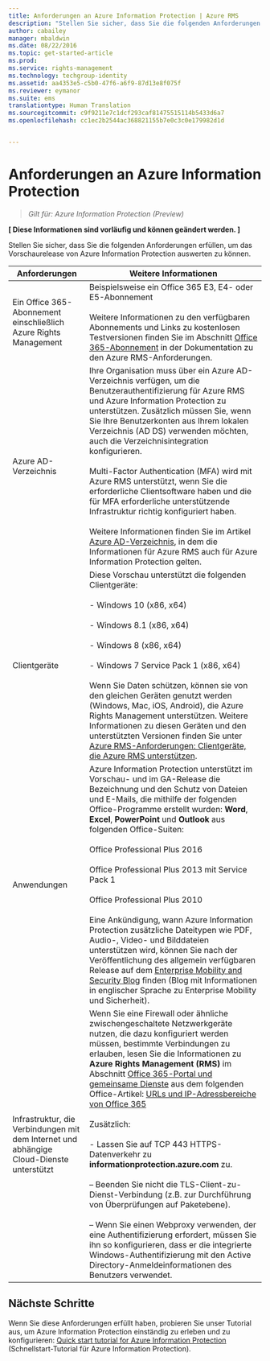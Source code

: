 ```yaml
---
title: Anforderungen an Azure Information Protection | Azure RMS
description: "Stellen Sie sicher, dass Sie die folgenden Anforderungen erfüllen, um das Vorschaurelease von Azure Information Protection auswerten zu können."
author: cabailey
manager: mbaldwin
ms.date: 08/22/2016
ms.topic: get-started-article
ms.prod: 
ms.service: rights-management
ms.technology: techgroup-identity
ms.assetid: aa4353e5-c5b0-47f6-a6f9-87d13e8f075f
ms.reviewer: eymanor
ms.suite: ems
translationtype: Human Translation
ms.sourcegitcommit: c9f9211e7c1dcf293caf81475515114b5433d6a7
ms.openlocfilehash: cc1ec2b2544ac368821155b7e0c3c0e179982d1d


---
```


# Anforderungen an Azure Information Protection

>*Gilt für: Azure Information Protection (Preview)*

**[ Diese Informationen sind vorläufig und können geändert werden. ]**

Stellen Sie sicher, dass Sie die folgenden Anforderungen erfüllen, um das Vorschaurelease von Azure Information Protection auswerten zu können. 

|Anforderungen|Weitere Informationen|
|---------------|--------------------|
|Ein Office 365-Abonnement einschließlich Azure Rights Management|Beispielsweise ein Office 365 E3, E4- oder E5-Abonnement<br /><br />Weitere Informationen zu den verfügbaren Abonnements und Links zu kostenlosen Testversionen finden Sie im Abschnitt [Office 365-Abonnement](../get-started/requirements-subscriptions.md#office-365-subscription) in der Dokumentation zu den Azure RMS-Anforderungen.|
|Azure AD-Verzeichnis|Ihre Organisation muss über ein Azure AD-Verzeichnis verfügen, um die Benutzerauthentifizierung für Azure RMS und Azure Information Protection zu unterstützen. Zusätzlich müssen Sie, wenn Sie Ihre Benutzerkonten aus Ihrem lokalen Verzeichnis (AD DS) verwenden möchten, auch die Verzeichnisintegration konfigurieren.<br /><br />Multi-Factor Authentication (MFA) wird mit Azure RMS unterstützt, wenn Sie die erforderliche Clientsoftware haben und die für MFA erforderliche unterstützende Infrastruktur richtig konfiguriert haben.<br /><br />Weitere Informationen finden Sie im Artikel [Azure AD-Verzeichnis](../get-started/requirements-azure-ad.md), in dem die Informationen für Azure RMS auch für Azure Information Protection gelten.|
|Clientgeräte|Diese Vorschau unterstützt die folgenden Clientgeräte:<br /><br />- Windows 10 (x86, x64)<br /><br />- Windows 8.1 (x86, x64)<br /><br />- Windows 8 (x86, x64)<br /><br />- Windows 7 Service Pack 1 (x86, x64)<br /><br />Wenn Sie Daten schützen, können sie von den gleichen Geräten genutzt werden (Windows, Mac, iOS, Android), die Azure Rights Management unterstützen. Weitere Informationen zu diesen Geräten und den unterstützten Versionen finden Sie unter [Azure RMS-Anforderungen: Clientgeräte, die Azure RMS unterstützen](../get-started/requirements-client-devices.md).|
|Anwendungen|Azure Information Protection unterstützt im Vorschau- und im GA-Release die Bezeichnung und den Schutz von Dateien und E-Mails, die mithilfe der folgenden Office-Programme erstellt wurden: **Word**, **Excel**, **PowerPoint** und **Outlook** aus folgenden Office-Suiten:<br /><br />Office Professional Plus 2016<br /><br />Office Professional Plus 2013 mit Service Pack 1<br /><br />Office Professional Plus 2010<br /><br />Eine Ankündigung, wann Azure Information Protection zusätzliche Dateitypen wie PDF, Audio-, Video- und Bilddateien unterstützen wird, können Sie nach der Veröffentlichung des allgemein verfügbaren Release auf dem [Enterprise Mobility and Security Blog](https://blogs.technet.microsoft.com/enterprisemobility/?product=azure-rights-management-services) finden (Blog mit Informationen in englischer Sprache zu Enterprise Mobility und Sicherheit).|
|Infrastruktur, die Verbindungen mit dem Internet und abhängige Cloud-Dienste unterstützt|Wenn Sie eine Firewall oder ähnliche zwischengeschaltete Netzwerkgeräte nutzen, die dazu konfiguriert werden müssen, bestimmte Verbindungen zu erlauben, lesen Sie die Informationen zu **Azure Rights Management (RMS)** im Abschnitt [Office 365-Portal und gemeinsame Dienste](https://support.office.com/article/Office-365-URLs-and-IP-address-ranges-8548a211-3fe7-47cb-abb1-355ea5aa88a2#BKMK_Portal-identity) aus dem folgenden Office-Artikel: [URLs und IP-Adressbereiche von Office 365](https://support.office.com/en-US/article/Office-365-URLs-and-IP-address-ranges-8548a211-3fe7-47cb-abb1-355ea5aa88a2)<br /><br />Zusätzlich:<br /><br />- Lassen Sie auf TCP 443 HTTPS-Datenverkehr zu **informationprotection.azure.com** zu.<br /><br />– Beenden Sie nicht die TLS-Client-zu-Dienst-Verbindung (z.B. zur Durchführung von Überprüfungen auf Paketebene). <br /><br />– Wenn Sie einen Webproxy verwenden, der eine Authentifizierung erfordert, müssen Sie ihn so konfigurieren, dass er die integrierte Windows-Authentifizierung mit den Active Directory-Anmeldeinformationen des Benutzers verwendet.|

## Nächste Schritte

Wenn Sie diese Anforderungen erfüllt haben, probieren Sie unser Tutorial aus, um Azure Information Protection einständig zu erleben und zu konfigurieren: [Quick start tutorial for Azure Information Protection](infoprotect-quick-start-tutorial.md) (Schnellstart-Tutorial für Azure Information Protection).




<!--HONumber=Aug16_HO4-->


